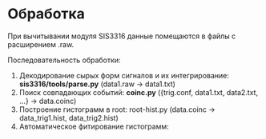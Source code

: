 
Обработка
==========

При вычитывании модуля SIS3316 данные помещаются в файлы с расширением .raw.

Последовательность обработки:

1. Декодирование сырых форм сигналов и их интегрирование: **sis3316/tools/parse.py** (data1.raw -> data1.txt)
1. Поиск совпадающих событий: **coinc.py** ({trig.conf, data1.txt, data2.txt, ...} -> data.coinc)
1. Построение гистограмм в root: root-hist.py (data.coinc -> data\_trig1.hist, data\_trig2.hist)
1. Автоматическое фитирование гистограмм: 


